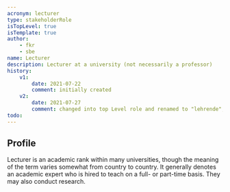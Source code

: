 ```yaml
---
acronym: lecturer
type: stakeholderRole
isTopLevel: true
isTemplate: true
author:
    - fkr
    - sbe
name: Lecturer
description: Lecturer at a university (not necessarily a professor)
history:
    v1:
        date: 2021-07-22
        comment: initially created
    v2: 
        date: 2021-07-27
        comment: changed into top Level role and renamed to "lehrende", to keep name konsistent (sbe)
todo:
---
```


## Profile

Lecturer is an academic rank within many universities, though the meaning of the term varies somewhat from country to 
country. It generally denotes an academic expert who is hired to teach on a full- or part-time basis. 
They may also conduct research.